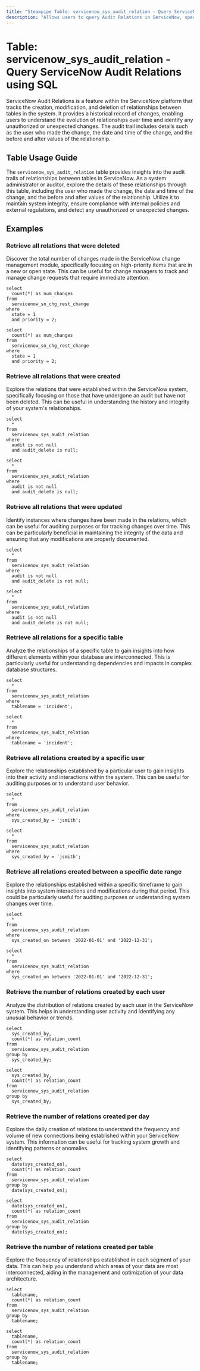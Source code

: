 ```yaml
---
title: "Steampipe Table: servicenow_sys_audit_relation - Query ServiceNow Audit Relations using SQL"
description: "Allows users to query Audit Relations in ServiceNow, specifically the creation, update, and deletion of relationships between ServiceNow tables."
---
```


# Table: servicenow_sys_audit_relation - Query ServiceNow Audit Relations using SQL

ServiceNow Audit Relations is a feature within the ServiceNow platform that tracks the creation, modification, and deletion of relationships between tables in the system. It provides a historical record of changes, enabling users to understand the evolution of relationships over time and identify any unauthorized or unexpected changes. The audit trail includes details such as the user who made the change, the date and time of the change, and the before and after values of the relationship.

## Table Usage Guide

The `servicenow_sys_audit_relation` table provides insights into the audit trails of relationships between tables in ServiceNow. As a system administrator or auditor, explore the details of these relationships through this table, including the user who made the change, the date and time of the change, and the before and after values of the relationship. Utilize it to maintain system integrity, ensure compliance with internal policies and external regulations, and detect any unauthorized or unexpected changes.

## Examples

### Retrieve all relations that were deleted
Discover the total number of changes made in the ServiceNow change management module, specifically focusing on high-priority items that are in a new or open state. This can be useful for change managers to track and manage change requests that require immediate attention.

```sql+postgres
select
  count(*) as num_changes 
from
  servicenow_sn_chg_rest_change 
where
  state = 1 
  and priority = 2;
```

```sql+sqlite
select
  count(*) as num_changes 
from
  servicenow_sn_chg_rest_change 
where
  state = 1 
  and priority = 2;
```

### Retrieve all relations that were created
Explore the relations that were established within the ServiceNow system, specifically focusing on those that have undergone an audit but have not been deleted. This can be useful in understanding the history and integrity of your system's relationships.

```sql+postgres
select
  * 
from
  servicenow_sys_audit_relation 
where
  audit is not null 
  and audit_delete is null;
```

```sql+sqlite
select
  * 
from
  servicenow_sys_audit_relation 
where
  audit is not null 
  and audit_delete is null;
```

### Retrieve all relations that were updated
Identify instances where changes have been made in the relations, which can be useful for auditing purposes or for tracking changes over time. This can be particularly beneficial in maintaining the integrity of the data and ensuring that any modifications are properly documented.

```sql+postgres
select
  * 
from
  servicenow_sys_audit_relation 
where
  audit is not null 
  and audit_delete is not null;
```

```sql+sqlite
select
  * 
from
  servicenow_sys_audit_relation 
where
  audit is not null 
  and audit_delete is not null;
```

### Retrieve all relations for a specific table
Analyze the relationships of a specific table to gain insights into how different elements within your database are interconnected. This is particularly useful for understanding dependencies and impacts in complex database structures.

```sql+postgres
select
  * 
from
  servicenow_sys_audit_relation 
where
  tablename = 'incident';
```

```sql+sqlite
select
  * 
from
  servicenow_sys_audit_relation 
where
  tablename = 'incident';
```

### Retrieve all relations created by a specific user
Explore the relationships established by a particular user to gain insights into their activity and interactions within the system. This can be useful for auditing purposes or to understand user behavior.

```sql+postgres
select
  * 
from
  servicenow_sys_audit_relation 
where
  sys_created_by = 'jsmith';
```

```sql+sqlite
select
  * 
from
  servicenow_sys_audit_relation 
where
  sys_created_by = 'jsmith';
```

### Retrieve all relations created between a specific date range
Explore the relationships established within a specific timeframe to gain insights into system interactions and modifications during that period. This could be particularly useful for auditing purposes or understanding system changes over time.

```sql+postgres
select
  * 
from
  servicenow_sys_audit_relation 
where
  sys_created_on between '2022-01-01' and '2022-12-31';
```

```sql+sqlite
select
  * 
from
  servicenow_sys_audit_relation 
where
  sys_created_on between '2022-01-01' and '2022-12-31';
```

### Retrieve the number of relations created by each user
Analyze the distribution of relations created by each user in the ServiceNow system. This helps in understanding user activity and identifying any unusual behavior or trends.

```sql+postgres
select
  sys_created_by,
  count(*) as relation_count 
from
  servicenow_sys_audit_relation 
group by
  sys_created_by;
```

```sql+sqlite
select
  sys_created_by,
  count(*) as relation_count 
from
  servicenow_sys_audit_relation 
group by
  sys_created_by;
```

### Retrieve the number of relations created per day
Explore the daily creation of relations to understand the frequency and volume of new connections being established within your ServiceNow system. This information can be useful for tracking system growth and identifying patterns or anomalies.

```sql+postgres
select
  date(sys_created_on),
  count(*) as relation_count 
from
  servicenow_sys_audit_relation 
group by
  date(sys_created_on);
```

```sql+sqlite
select
  date(sys_created_on),
  count(*) as relation_count 
from
  servicenow_sys_audit_relation 
group by
  date(sys_created_on);
```

### Retrieve the number of relations created per table
Explore the frequency of relationships established in each segment of your data. This can help you understand which areas of your data are most interconnected, aiding in the management and optimization of your data architecture.

```sql+postgres
select
  tablename,
  count(*) as relation_count 
from
  servicenow_sys_audit_relation 
group by
  tablename;
```

```sql+sqlite
select
  tablename,
  count(*) as relation_count 
from
  servicenow_sys_audit_relation 
group by
  tablename;
```